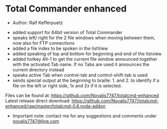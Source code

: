 # Total Commander enhanced #

* Author: Ralf Kefferpuetz

- added support for   64bit version of Total Commander
- speaks left/ right for the 2 file windows when moving between them, now also for FTP connections
- added a file index to be spoken in the listView
- added speaking of top and bottom for beginning and end of the listview
- added hotkey Alt-1 to get the current file window announced together with the activated Tab name. If no Tabs are used it announces the current directory instead
- speaks active Tab when control-tab and control-shift-tab is used
- sends special output at the beginning to braille: 1. and 2. to identify if a file on the left or right side, 1x and 2x if it is selected.

Files can be found at:
https://github.com/Novalis7747/totalcmd-enhanced
Latest release direct download:
https://github.com/Novalis7747/totalcmd-enhanced/raw/master/totalcmd-0.6.nvda-addon

* Important note: contact me for any suggestions and comments under novalis7747@live.com
